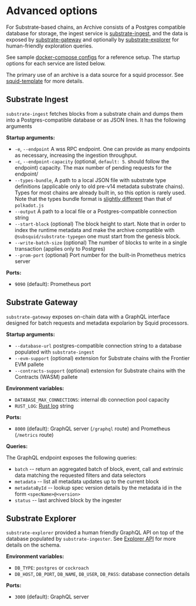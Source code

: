 # Advanced options

For Substrate-based chains, an Archive consists of a Postgres compatible database for storage,
the ingest service is [substrate-ingest](https://github.com/subsquid/squid/tree/master/substrate-ingest), and the data is exposed by [substrate-gateway](https://github.com/subsquid/archive-gateway)
and optionally by [substrate-explorer](https://github.com/subsquid/squid/tree/master/substrate-explorer) for human-friendly exploration queries. 

See sample [docker-compose configs](https://github.com/subsquid/squid-archive-setup) for a reference setup. The startup options for each service are listed below.

The primary use of an archive is a data source for a squid processor. See [squid-template](https://github.com/subsquid/squid-template) for more details.


## Substrate Ingest

`substrate-ingest` fetches blocks from a substrate chain and dumps them into a Postgres-compatible database or as JSON lines. It has the following arguments 

**Startup arguments:**

- `-e`, `--endpoint` A wss RPC endpoint. One can provide as many endpoints as necessary, increasing the ingestion throughput.
- `-c`, `--endpoint-capacity` (optional, `default: 5`. should follow the endpoint) capacity. The max number of pending requests for the endpoint/
- `--types-bundle`, A path to a local JSON file with substrate type definitions (applicable only to old pre-v14 metadata substrate chains). Types for most chains are already built in, so this option is rarely used. Note that the types bundle format is [slightly different](https://github.com/subsquid/squid/tree/master/substrate-metadata/src/old/definitions) than that of `polkadot.js`
- `--output` A path to a local file or a Postgres-compatible connection string
- `--start-block` (optional) The block height to start. Note that in order to index the runtime metadata and make the archive compatible with `@subsquid/substrate-typegen` one must start from the genesis block. 
- `--write-batch-size` (optional) The number of blocks to write in a single transaction (applies only to Postgres)
- `--prom-port` (optional) Port number for the built-in Prometheus metrics server

**Ports:**

- `9090` (default): Prometheus port

## Substrate Gateway

`substrate-gateway` exposes on-chain data with a GraphQL interface designed for batch requests and metadata expolarion by Squid processors. 

**Startup arguments:**

- `--database-url` postgres-compatible connection string to a database populated with `substrate-ingest`
- `--evm-support` (optional) extension for Substrate chains with the Frontier EVM pallete
- `--contracts-support` (optional) extension for Substrate chains with the Contracts (WASM) pallete

**Environment variables:**

- `DATABASE_MAX_CONNECTIONS`: internal db connection pool capacity
- `RUST_LOG`: [Rust log](https://rust-lang-nursery.github.io/rust-cookbook/development_tools/debugging/config_log.html) string

**Ports:**

- `8000` (default): GraphQL server (`/graphql` route) and Prometheus (`/metrics` route)

**Queries:**

The GraphQL endpoint exposes the following queries:

- `batch` -- return an aggregated batch of block, event, call and extrinsic data matching the requested filters and data selectors
- `metadata` -- list all metadata updates up to the current block
- `metadataById` -- lookup spec version details by the metadata id in the form `<specName>@<version>`
- `status` -- last archived block by the ingester


## Substrate Explorer

`substrate-explorer` provided a human friendly GraphQL API on top of the database populated by `substrate-ingester`. See [Explorer API](./archives-explorer-api.md) for more details on the schema.

**Environment variables:**

- `DB_TYPE`: `postgres` or `cockroach` 
- `DB_HOST`, `DB_PORT`, `DB_NAME`, `DB_USER`, `DB_PASS`: database connection details

**Ports:**

- `3000` (default): GraphQL server